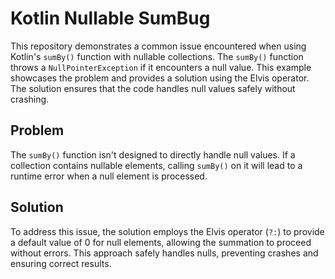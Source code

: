# Kotlin Nullable SumBug

This repository demonstrates a common issue encountered when using Kotlin's `sumBy()` function with nullable collections. The `sumBy()` function throws a `NullPointerException` if it encounters a null value. This example showcases the problem and provides a solution using the Elvis operator.  The solution ensures that the code handles null values safely without crashing.

## Problem
The `sumBy()` function isn't designed to directly handle null values. If a collection contains nullable elements, calling `sumBy()` on it will lead to a runtime error when a null element is processed.

## Solution
To address this issue, the solution employs the Elvis operator (`?:`) to provide a default value of 0 for null elements, allowing the summation to proceed without errors. This approach safely handles nulls, preventing crashes and ensuring correct results.
